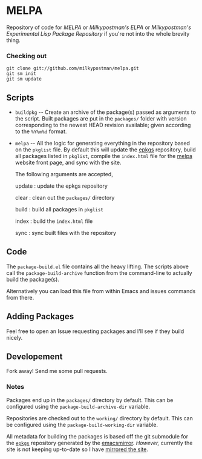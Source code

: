 # MELPA

Repository of code for *MELPA* or *Milkypostman's ELPA* or *Milkypostman's Experimental Lisp Package Repository* if you're not into the whole brevity thing.

### Checking out

    git clone git://github.com/milkypostman/melpa.git
    git sm init
    git sm update


## Scripts

* `buildpkg` -- Create an archive of the package(s) passed as
arguments to the script. Built packages are put in the `packages/`
folder with version corresponding to the newest HEAD revision
available; given according to the `%Y%m%d` format.

* `melpa` -- All the logic for generating everything in
the repository based on the `pkglist` file.  By default this will
update the [epkgs] repository, build all packages listed in `pkglist`,
compile the `index.html` file for the [melpa] website front page, and
sync with the site.

    The following arguments are accepted,

    update
    :   update the epkgs repository

    clear
    :   clean out the `packages/` directory

    build
    :   build all packages in `pkglist`

    index
    :   build the `index.html` file

    sync
    :   sync built files with the repository

[melpa]: http://melpa.milkbox.net


## Code

The `package-build.el` file contains all the heavy lifting. The
scripts above call the `package-build-archive` function from the
command-line to actually build the package(s).

 Alternatively you can
load this file from within Emacs and issues commands from there.




## Adding Packages

Feel free to open an Issue requesting packages and I'll see if they
build nicely.

## Developement

Fork away!  Send me some pull requests.

### Notes

Packages end up in the `packages/` directory by default.
This can be configured using the `package-build-archive-dir` variable.

Repositories are checked out to the `working/` directory by default.
This can be configured using the `package-build-working-dir` variable.

All metadata for building the packages is based off the git submodule
for the [`epkgs`][epkgs] repository generated by the
[emacsmirror][emacsmirror].  *However,* currently the site is not
keeping up-to-date so I have [mirrored the site][mepkgs].

[mepkgs]: https://github.com/milkypostman/epkgs
[emacsmirror]: https://github.com/emacsmirror/
[epkgs]: https://github.com/emacsmirror/epkgs


